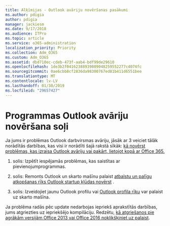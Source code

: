 ```yaml
---
title: Alķīmijas - Outlook avāriju novēršanas pasākumi
ms.author: pdigia
author: pdigia
manager: jackiesm
ms.date: 9/17/2018
ms.audience: ITPro
ms.topic: article
ms.service: o365-administration
localization_priority: Priority
ms.collection: Adm_O365
ms.custom: Adm_O365
ms.assetid: dbd710ec-cdeb-473f-aab4-bdf99de29610
ms.openlocfilehash: 1de3b2f04162388939809048259552277c4074fc
ms.sourcegitcommit: 0ae6cbb8cf2836da98300767ed81b411d6551bee
ms.translationtype: MT
ms.contentlocale: lv-LV
ms.lasthandoff: 01/30/2019
ms.locfileid: "29657427"
---
```

# <a name="outlook-crash-troubleshooting-steps"></a>Programmas Outlook avāriju novēršana soļi

Ja jums ir problēmas Outlook darbvirsmas avāriju, jāsāk ar 3 veiciet tālāk norādītās darbības, kas visi ir norādīti šajā rakstā sīkāk: [kā novērst problēmas, kas izraisa Outlook avāriju vai pakārt, lietojot kopā ar Office 365.](https://support.microsoft.com/help/2413813/how-to-troubleshoot-issues-that-cause-outlook-to-crash-or-hang-when-us)
  
1. solis: Izpētīt iespējamās problēmas, kas saistītas ar pievienojumprogrammas.
  
2. solis: Remonts Outlook un skarto mašīnu palaist [atbalstu un palīgu atkopšanas rīks Outlook startup kļūdas novērst](https://aka.ms/SaRA-OutlookWontStart) . 
  
3. solis: Izveidojiet jaunu Outlook profilu vai [Outlook profila rīku](https://aka.ms/SaRA-OutlookSetupProfile) var palaist uz skarto mašīna. 
  
Ja problēma radās pēc update nedarbojas iepriekš aprakstītās darbības, jums atgriezties uz iepriekšējo kompilāciju. Redzētu, [kā atgriešanos pie agrākām versijām Office 2013 vai Office 2016 noklikšķiniet uz palaist](https://support.microsoft.com/help/2770432).
  

